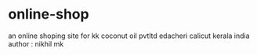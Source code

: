 # online-shop
an online shoping site for kk coconut oil pvtltd edacheri calicut kerala india
author : nikhil mk

